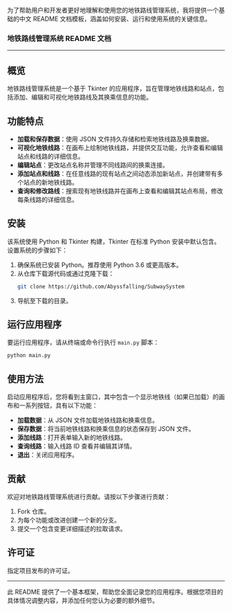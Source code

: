 为了帮助用户和开发者更好地理解和使用您的地铁路线管理系统，我将提供一个基础的中文 README 文档模板，涵盖如何安装、运行和使用系统的关键信息。

### 地铁路线管理系统 README 文档

---

## 概览

地铁路线管理系统是一个基于 Tkinter 的应用程序，旨在管理地铁线路和站点，包括添加、编辑和可视化地铁路线及其换乘信息的功能。

## 功能特点

- **加载和保存数据**：使用 JSON 文件持久存储和检索地铁线路及换乘数据。
- **可视化地铁线路**：在画布上绘制地铁线路，并提供交互功能，允许查看和编辑站点和线路的详细信息。
- **编辑站点**：更改站点名称并管理不同线路间的换乘连接。
- **添加站点和线路**：在任意线路的现有站点之间动态添加新站点，并创建带有多个站点的新地铁线路。
- **查询和修改路线**：搜索现有地铁线路并在画布上查看和编辑其站点布局，修改每条线路的详细信息。

## 安装

该系统使用 Python 和 Tkinter 构建，Tkinter 在标准 Python 安装中默认包含。设置系统的步骤如下：

1. 确保系统已安装 Python。推荐使用 Python 3.6 或更高版本。
2. 从仓库下载源代码或通过克隆下载：
   ```bash
   git clone https://github.com/Abyssfalling/SubwaySystem
   ```
3. 导航至下载的目录。

## 运行应用程序

要运行应用程序，请从终端或命令行执行 `main.py` 脚本：
```bash
python main.py
```

## 使用方法

启动应用程序后，您将看到主窗口，其中包含一个显示地铁线（如果已加载）的画布和一系列按钮，具有以下功能：

- **加载数据**：从 JSON 文件加载地铁线路和换乘信息。
- **保存数据**：将当前地铁线路和换乘信息的状态保存到 JSON 文件。
- **添加线路**：打开表单输入新的地铁线路。
- **查询线路**：输入线路 ID 查看并编辑其详情。
- **退出**：关闭应用程序。

## 贡献

欢迎对地铁路线管理系统进行贡献。请按以下步骤进行贡献：

1. Fork 仓库。
2. 为每个功能或改进创建一个新的分支。
3. 提交一个包含变更详细描述的拉取请求。

## 许可证

指定项目发布的许可证。

---

此 README 提供了一个基本框架，帮助您全面记录您的应用程序。根据您项目的具体情况调整内容，并添加任何您认为必要的额外细节。